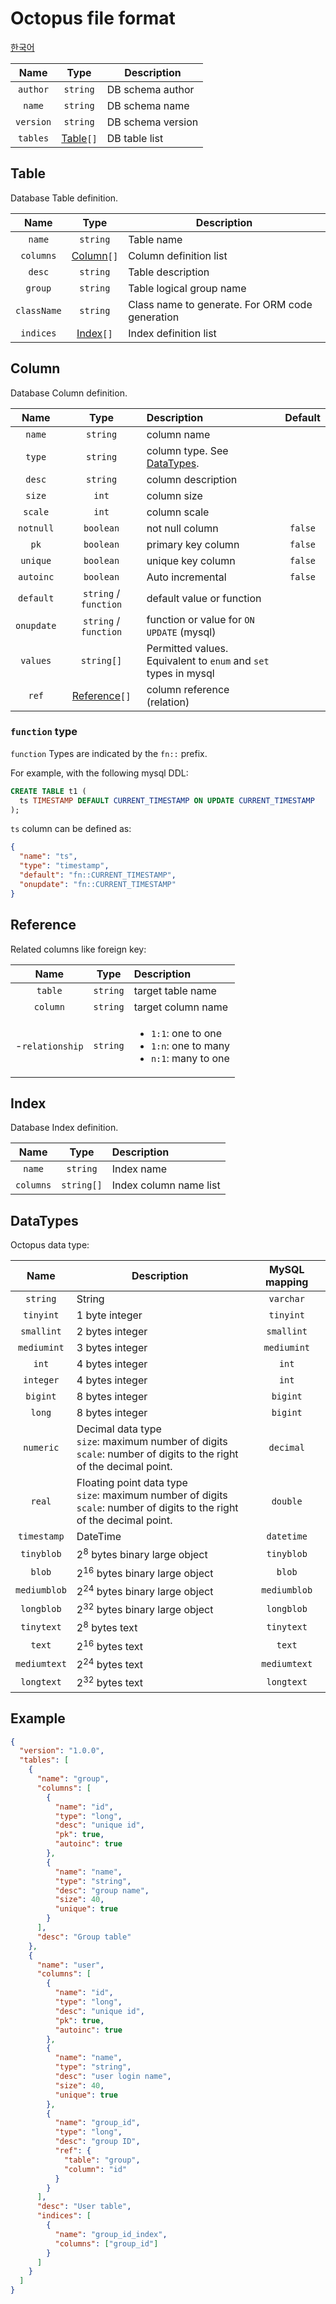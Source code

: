 # Octopus file format

[한국어](kr/octopus-format.md)

|   Name    |        Type         | Description       |
| :-------: | :-----------------: | ----------------- |
| `author`  |      `string`       | DB schema author  |
|  `name`   |      `string`       | DB schema name    |
| `version` |      `string`       | DB schema version |
| `tables`  | [Table](#table)`[]` | DB table list     |

## Table

Database Table definition.

|    Name     |         Type          | Description                                     |
| :---------: | :-------------------: | ----------------------------------------------- |
|   `name`    |       `string`        | Table name                                      |
|  `columns`  | [Column](#column)`[]` | Column definition list                          |
|   `desc`    |       `string`        | Table description                               |
|   `group`   |       `string`        | Table logical group name                        |
| `className` |       `string`        | Class name to generate. For ORM code generation |
|  `indices`  |  [Index](#index)`[]`  | Index definition list                           |

## Column

Database Column definition.

|    Name    |            Type             | Description                                                          | Default |
| :--------: | :-------------------------: | :------------------------------------------------------------------- | :-----: |
|   `name`   |          `string`           | column name                                                          |         |
|   `type`   |          `string`           | column type. See [DataTypes](#datatypes).                            |         |
|   `desc`   |          `string`           | column description                                                   |         |
|   `size`   |            `int`            | column size                                                          |         |
|  `scale`   |            `int`            | column scale                                                         |         |
| `notnull`  |          `boolean`          | not null column                                                      | `false` |
|    `pk`    |          `boolean`          | primary key column                                                   | `false` |
|  `unique`  |          `boolean`          | unique key column                                                    | `false` |
| `autoinc`  |          `boolean`          | Auto incremental                                                     | `false` |
| `default`  |    `string` / `function`    | default value or function                                            |         |
| `onupdate` |    `string` / `function`    | function or value for `ON UPDATE` (mysql)                            |         |
|  `values`  |         `string[]`          | Permitted values.<br />Equivalent to `enum` and `set` types in mysql |         |
|   `ref`    | [Reference](#reference)`[]` | column reference (relation)                                          |         |

### `function` type

`function` Types are indicated by the `fn::` prefix.

For example, with the following mysql DDL:

```sql
CREATE TABLE t1 (
  ts TIMESTAMP DEFAULT CURRENT_TIMESTAMP ON UPDATE CURRENT_TIMESTAMP
);
```

`ts` column can be defined as:

```json
{
  "name": "ts",
  "type": "timestamp",
  "default": "fn::CURRENT_TIMESTAMP",
  "onupdate": "fn::CURRENT_TIMESTAMP"
}
```

## Reference

Related columns like foreign key:

|      Name       |   Type   | Description                                                                               |
| :-------------: | :------: | :---------------------------------------------------------------------------------------- |
|     `table`     | `string` | target table name                                                                         |
|    `column`     | `string` | target column name                                                                        |
| -`relationship` | `string` | <ul><li>`1:1`: one to one</li><li>`1:n`: one to many</li><li>`n:1`: many to one</li></ul> |

## Index

Database Index definition.

|   Name    |    Type    | Description            |
| :-------: | :--------: | :--------------------- |
|  `name`   |  `string`  | Index name             |
| `columns` | `string[]` | Index column name list |

## DataTypes

Octopus data type:

|     Name     | Description                                                                                                                      | MySQL mapping |
| :----------: | -------------------------------------------------------------------------------------------------------------------------------- | :-----------: |
|   `string`   | String                                                                                                                           |   `varchar`   |
|  `tinyint`   | 1 byte integer                                                                                                                   |   `tinyint`   |
|  `smallint`  | 2 bytes integer                                                                                                                  |  `smallint`   |
| `mediumint`  | 3 bytes integer                                                                                                                  |  `mediumint`  |
|    `int`     | 4 bytes integer                                                                                                                  |     `int`     |
|  `integer`   | 4 bytes integer                                                                                                                  |     `int`     |
|   `bigint`   | 8 bytes integer                                                                                                                  |   `bigint`    |
|    `long`    | 8 bytes integer                                                                                                                  |   `bigint`    |
|  `numeric`   | Decimal data type<br />`size`: maximum number of digits<br />`scale`: number of digits to the right of the decimal point.        |   `decimal`   |
|    `real`    | Floating point data type<br />`size`: maximum number of digits<br />`scale`: number of digits to the right of the decimal point. |   `double`    |
| `timestamp`  | DateTime                                                                                                                         |  `datetime`   |
|  `tinyblob`  | 2<sup>8</sup> bytes binary large object                                                                                          |  `tinyblob`   |
|    `blob`    | 2<sup>16</sup> bytes binary large object                                                                                         |    `blob`     |
| `mediumblob` | 2<sup>24</sup> bytes binary large object                                                                                         | `mediumblob`  |
|  `longblob`  | 2<sup>32</sup> bytes binary large object                                                                                         |  `longblob`   |
|  `tinytext`  | 2<sup>8</sup> bytes text                                                                                                         |  `tinytext`   |
|    `text`    | 2<sup>16</sup> bytes text                                                                                                        |    `text`     |
| `mediumtext` | 2<sup>24</sup> bytes text                                                                                                        | `mediumtext`  |
|  `longtext`  | 2<sup>32</sup> bytes text                                                                                                        |  `longtext`   |

## Example

```json
{
  "version": "1.0.0",
  "tables": [
    {
      "name": "group",
      "columns": [
        {
          "name": "id",
          "type": "long",
          "desc": "unique id",
          "pk": true,
          "autoinc": true
        },
        {
          "name": "name",
          "type": "string",
          "desc": "group name",
          "size": 40,
          "unique": true
        }
      ],
      "desc": "Group table"
    },
    {
      "name": "user",
      "columns": [
        {
          "name": "id",
          "type": "long",
          "desc": "unique id",
          "pk": true,
          "autoinc": true
        },
        {
          "name": "name",
          "type": "string",
          "desc": "user login name",
          "size": 40,
          "unique": true
        },
        {
          "name": "group_id",
          "type": "long",
          "desc": "group ID",
          "ref": {
            "table": "group",
            "column": "id"
          }
        }
      ],
      "desc": "User table",
      "indices": [
        {
          "name": "group_id_index",
          "columns": ["group_id"]
        }
      ]
    }
  ]
}
```
